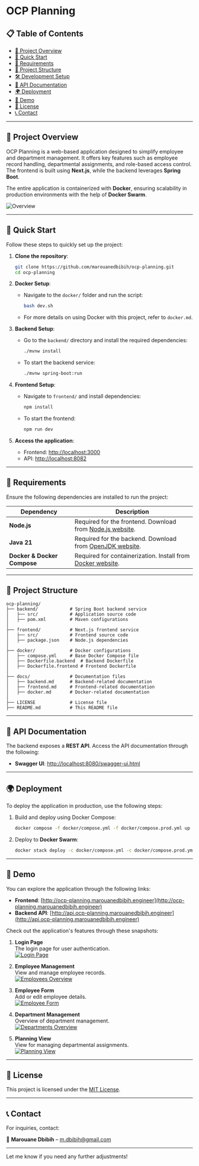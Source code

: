 # OCP Planning

## 📋 Table of Contents
- [📖 Project Overview](#-project-overview)  
- [🚀 Quick Start](#-quick-start)  
- [🔧 Requirements](#-requirements)  
- [📂 Project Structure](#-project-structure)  
- [🛠️ Development Setup](#-development-setup)  
- [📝 API Documentation](#-api-documentation)  
- [🌍 Deployment](#-deployment)  
- [📸 Demo](#-demo)  
- [🔐 License](#-license)  
- [📞 Contact](#-contact)  

---

## 📖 Project Overview

OCP Planning is a web-based application designed to simplify employee and department management. It offers key features such as employee record handling, departmental assignments, and role-based access control. The frontend is built using **Next.js**, while the backend leverages **Spring Boot**.

The entire application is containerized with **Docker**, ensuring scalability in production environments with the help of **Docker Swarm**.

![Overview](/docs/images/employees.png)

---

## 🚀 Quick Start

Follow these steps to quickly set up the project:

1. **Clone the repository**:
   ```bash
   git clone https://github.com/marouanedbibih/ocp-planning.git
   cd ocp-planning
   ```

2. **Docker Setup**:
    - Navigate to the `docker/` folder and run the script:
      ```bash
      bash dev.sh
      ```
    - For more details on using Docker with this project, refer to `docker.md`.

3. **Backend Setup**:
   - Go to the `backend/` directory and install the required dependencies:
     ```bash
     ./mvnw install
     ```
   - To start the backend service:
     ```bash
     ./mvnw spring-boot:run
     ```

4. **Frontend Setup**:
   - Navigate to `frontend/` and install dependencies:
     ```bash
     npm install
     ```
   - To start the frontend:
     ```bash
     npm run dev
     ```

5. **Access the application**:
   - Frontend: [http://localhost:3000](http://localhost:3000)
   - API: [http://localhost:8082](http://localhost:8082)

---

## 🔧 Requirements

Ensure the following dependencies are installed to run the project:

| Dependency           | Description                                  |
|----------------------|----------------------------------------------|
| **Node.js**          | Required for the frontend. Download from [Node.js website](https://nodejs.org). |
| **Java 21**          | Required for the backend. Download from [OpenJDK website](https://openjdk.java.net/). |
| **Docker & Docker Compose** | Required for containerization. Install from [Docker website](https://www.docker.com/get-started). |

---

## 📂 Project Structure

```
ocp-planning/
├── backend/            # Spring Boot backend service
│   ├── src/            # Application source code
│   ├── pom.xml         # Maven configurations
│
├── frontend/           # Next.js frontend service
│   ├── src/            # Frontend source code
│   ├── package.json    # Node.js dependencies
│
├── docker/             # Docker configurations
│   ├── compose.yml     # Base Docker Compose file
│   ├── Dockerfile.backend  # Backend Dockerfile
│   ├── Dockerfile.frontend # Frontend Dockerfile
│
├── docs/               # Documentation files
│   ├── backend.md      # Backend-related documentation
│   ├── frontend.md     # Frontend-related documentation
│   ├── docker.md       # Docker-related documentation
│
├── LICENSE             # License file
├── README.md           # This README file
```

---

## 📝 API Documentation

The backend exposes a **REST API**. Access the API documentation through the following:

- **Swagger UI**: [http://localhost:8080/swagger-ui.html](http://localhost:8080/swagger-ui.html)

---

## 🌍 Deployment

To deploy the application in production, use the following steps:

1. Build and deploy using Docker Compose:
   ```bash
   docker compose -f docker/compose.yml -f docker/compose.prod.yml up --build -d
   ```

2. Deploy to **Docker Swarm**:
   ```bash
   docker stack deploy -c docker/compose.yml -c docker/compose.prod.yml ocp-planning
   ```

---

## 📸 Demo

You can explore the application through the following links:

- **Frontend**: [http://ocp-planning.marouanedbibih.engineer](http://ocp-planning.marouanedbibih.engineer)
- **Backend API**: [http://api.ocp-planning.marouanedbibih.engineer](http://api.ocp-planning.marouanedbibih.engineer)

Check out the application's features through these snapshots:

1. **Login Page**  
   The login page for user authentication.  
   [![Login Page](./docs/images/login.png)](http://ocp-planning.com/login)

2. **Employee Management**  
   View and manage employee records.  
   [![Employees Overview](./docs/images/employees.png)](http://ocp-planning.com/employees)

3. **Employee Form**  
   Add or edit employee details.  
   [![Employee Form](./docs/images/employee-form.png)](http://ocp-planning.com/employee-form)

4. **Department Management**  
   Overview of department management.  
   [![Departments Overview](./docs/images/departments.png)](http://ocp-planning.com/departments)

5. **Planning View**  
   View for managing departmental assignments.  
   [![Planning View](./docs/images/planning.png)](http://ocp-planning.com/planning)

---

## 🔐 License

This project is licensed under the [MIT License](LICENSE).

---

## 📞 Contact

For inquiries, contact:

📧 **Marouane Dbibih** – [m.dbibih@gmail.com](mailto:m.dbibih@gmail.com)

---

Let me know if you need any further adjustments!